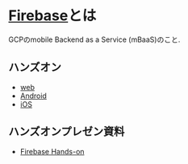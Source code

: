 # [Firebase](https://github.com/firebase/)とは
GCPのmobile Backend as a Service (mBaaS)のこと.

## ハンズオン
- [web](https://codelabs.developers.google.com/codelabs/firestore-web/index.html#0)
- [Android](https://codelabs.developers.google.com/codelabs/firestore-android/index.html#0)
- [iOS](https://codelabs.developers.google.com/codelabs/firestore-ios/index.html#0)

## ハンズオンプレゼン資料
- [Firebase Hands-on](https://docs.google.com/presentation/d/1xPLGgtcuG_5Lz_p4t35GJQLqGYmFQrb0MtwtS581bqI/edit#slide=id.p)
